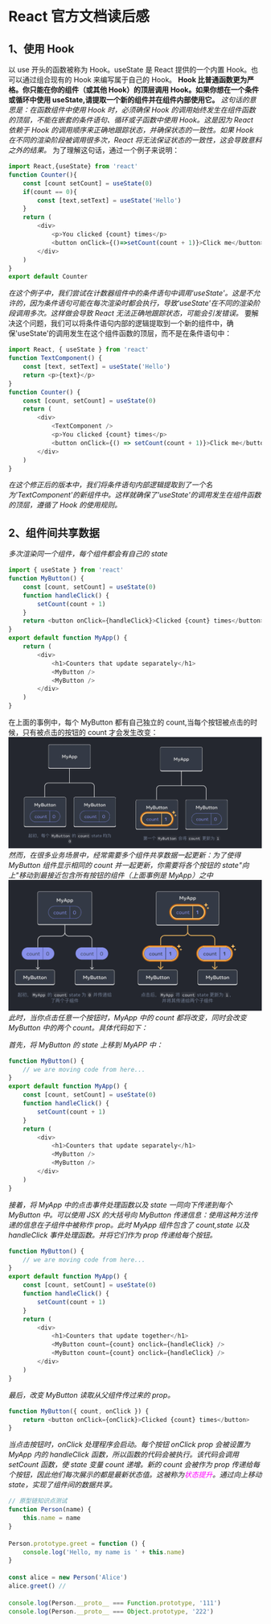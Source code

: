<!--
 * @Author: 肖玲
 * @Date: 2024-05-08 11:02:35
 * @LastEditTime: 2024-06-21 18:18:44
 * @LastEditors: 肖玲
 * @Description:
 * @FilePath: /javascript_Handwritten_code/04_React官方文档读后感.md
 * React官方文档读后感
-->

# React 官方文档读后感

## 1、使用 Hook

以 use 开头的函数被称为 Hook。useState 是 React 提供的一个内置 Hook。也可以通过组合现有的 Hook 来编写属于自己的 Hook。
**Hook 比普通函数更为严格。你只能在你的组件（或其他 Hook）的顶层调用 Hook。如果你想在一个条件或循环中使用 useState,请提取一个新的组件并在组件内部使用它。**
_这句话的意思是：在函数组件中使用 Hook 时，必须确保 Hook 的调用始终发生在组件函数的顶层，不能在嵌套的条件语句、循环或子函数中使用 Hook。这是因为 React 依赖于 Hook 的调用顺序来正确地跟踪状态，并确保状态的一致性。如果 Hook 在不同的渲染阶段被调用很多次，React 将无法保证状态的一致性，这会导致意料之外的结果。_
为了理解这句话，通过一个例子来说明：

```javascript
import React,{useState} from 'react'
function Counter(){
    const [count setCount] = useState(0)
    if(count == 0){
        const [text,setText] = useState('Hello')
    }
    return (
        <div>
            <p>You clicked {count} times</p>
            <button onClick={()=>setCount(count + 1)}>Click me</button>
        </div>
    )
}
export default Counter
```

_在这个例子中，我们尝试在计数器组件中的条件语句中调用'useState'。这是不允许的，因为条件语句可能在每次渲染时都会执行，导致'useState'在不同的渲染阶段调用多次。这样做会导致 React 无法正确地跟踪状态，可能会引发错误。_
要解决这个问题，我们可以将条件语句内部的逻辑提取到一个新的组件中，确保'useState'的调用发生在这个组件函数的顶层，而不是在条件语句中：

```javascript
import React, { useState } from 'react'
function TextComponent() {
    const [text, setText] = useState('Hello')
    return <p>{text}</p>
}
function Counter() {
    const [count, setCount] = useState(0)
    return (
        <div>
            <TextComponent />
            <p>You clicked {count} times</p>
            <button onClick={() => setCount(count + 1)}>Click me</button>
        </div>
    )
}
```

_在这个修正后的版本中，我们将条件语句内部逻辑提取到了一个名为'TextComponent'的新组件中。这样就确保了'useState'的调用发生在组件函数的顶层，遵循了 Hook 的使用规则。_

## 2、组件间共享数据

_多次渲染同一个组件，每个组件都会有自己的 state_

```javascript
import { useState } from 'react'
function MyButton() {
    const [count, setCount] = useState(0)
    function handleClick() {
        setCount(count + 1)
    }
    return <button onClick={handleClick}>Clicked {count} times</button>
}
export default function MyApp() {
    return (
        <div>
            <h1>Counters that update separately</h1>
            <MyButton />
            <MyButton />
        </div>
    )
}
```

在上面的事例中，每个 MyButton 都有自己独立的 count,当每个按钮被点击的时候，只有被点击的按钮的 count 才会发生改变：
![alt text](image-2.png)
_然而，在很多业务场景中，经常需要多个组件共享数据一起更新：为了使得 MyButton 组件显示相同的 count 并一起更新，你需要将各个按钮的 state"向上"移动到最接近包含所有按钮的组件（上面事例是 MyApp）之中_
![alt text](image-3.png)
_此时，当你点击任意一个按钮时，MyApp 中的 count 都将改变，同时会改变 MyButton 中的两个 count。具体代码如下：_

_首先，将 MyButton 的 state 上移到 MyAPP 中：_

```javascript
function MyButton() {
    // we are moving code from here...
}
export default function MyApp() {
    const [count, setCount] = useState(0)
    function handleClick() {
        setCount(count + 1)
    }
    return (
        <div>
            <h1>Counters that update separately</h1>
            <MyButton />
            <MyButton />
        </div>
    )
}
```

_接着，将 MyApp 中的点击事件处理函数以及 state 一同向下传递到每个 MyButton 中。可以使用 JSX 的大括号向 MyButton 传递信息：使用这种方法传递的信息在子组件中被称作 prop。此时 MyApp 组件包含了 count,state 以及 handleClick 事件处理函数。并将它们作为 prop 传递给每个按钮。_

```javascript
function MyButton() {
    // we are moving code from here...
}
export default function MyApp() {
    const [count, setCount] = useState(0)
    function handleClick() {
        setCount(count + 1)
    }
    return (
        <div>
            <h1>Counters that update together</h1>
            <MyButton count={count} onclick={handleClick} />
            <MyButton count={count} onclick={handleClick} />
        </div>
    )
}
```

_最后，改变 MyButton 读取从父组件传过来的 prop。_

```javascript
function MyButton({ count, onClick }) {
    return <button onClick={onClick}>Clicked {count} times</button>
}
```

_当点击按钮时，onClick 处理程序会启动。每个按钮 onClick prop 会被设置为 MyApp 内的 handleClick 函数，所以函数的代码会被执行。该代码会调用 setCount 函数，使 state 变量 count 递增。新的 count 会被作为 prop 传递给每个按钮，因此他们每次展示的都是最新状态值。这被称为<font color=#FF00FF >状态提升</font>。通过向上移动 state，实现了组件间的数据共享。_

```javascript
// 原型链知识点测试
function Person(name) {
    this.name = name
}

Person.prototype.greet = function () {
    console.log('Hello, my name is ' + this.name)
}

const alice = new Person('Alice')
alice.greet() //

console.log(Person.__proto__ === Function.prototype, '111')
console.log(Person.__proto__ === Object.prototype, '222')
```
